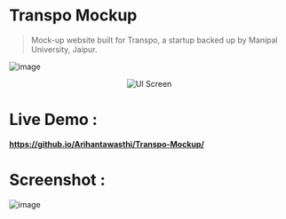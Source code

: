 # Transpo Mockup
> Mock-up website built for Transpo, a startup backed up by Manipal University, Jaipur.


![image](https://user-images.githubusercontent.com/5800726/44732698-82a67a00-ab03-11e8-80a1-e82733a3d843.png)


<p align="center"> 
<img align="center" src="https://user-images.githubusercontent.com/5800726/44732750-9e118500-ab03-11e8-8286-83f4ca3324e6.png" alt="UI Screen">
</p>

# Live Demo : 

**https://github.io/Arihantawasthi/Transpo-Mockup/**

# Screenshot :

![image](https://user-images.githubusercontent.com/5800726/44732585-42df9280-ab03-11e8-800e-72084df6c962.png)

